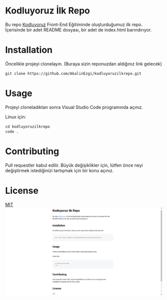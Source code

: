 # Kodluyoruz İlk Repo

Bu repo [Kodluyoruz](https://academy.patika.dev/courses/git/odev1) Front-End Eğitiminde oluşturduğumuz ilk repo. İçerisinde bir adet README dosyası, bir adet de index.html barındırıyor.

# Installation

Öncelikle projeyi clonelayın. (Buraya sizin reponuzdan aldığınız link gelecek)

    git clone https://github.com/AkalinEzgi/kodluyoruzilkrepo.git

# Usage 

Projeyi cloneladıktan sonra Visual Studio Code programında açınız.

Linux için:

    cd kodluyoruzilkrepo
    code .

# Contributing

Pull requestler kabul edilir. Büyük değişiklikler için, lütfen önce neyi değiştirmek istediğinizi tartışmak için bir konu açınız.

# License 

[MIT](#)
![Proje Resmi](https://raw.githubusercontent.com/Kodluyoruz/taskforce/main/git/odev1/figures/markdown.png)

